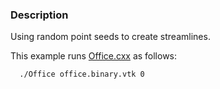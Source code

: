 ### Description

Using random point seeds to create streamlines. 

This example runs [Office.cxx](/Cxx/VisualizationAlgoriths) as follows:

```
  ./Office office.binary.vtk 0
```
